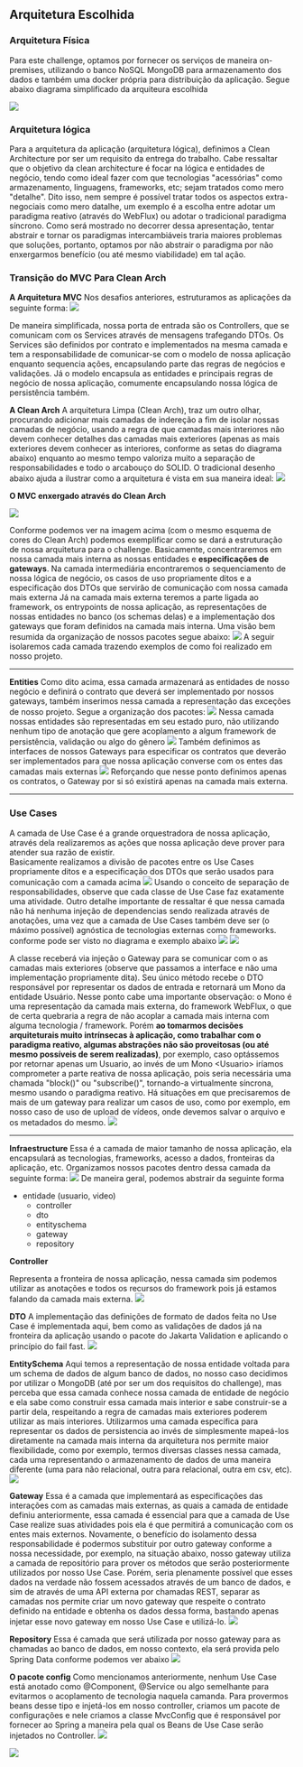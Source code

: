 ## Arquitetura Escolhida 

### Arquitetura Física 
Para este challenge, optamos por fornecer os serviços de maneira on-premises, utilizando o banco NoSQL MongoDB para armazenamento dos dados e também uma docker própria para distribuição da aplicação. Segue abaixo diagrama simplificado da arquiteura escolhida

![](2024-01-28-13-06-44.png)

### Arquitetura lógica 
Para a arquitetura da aplicação (arquitetura lógica), definimos a Clean Architecture por ser um requisito da entrega do trabalho. 
Cabe ressaltar que o objetivo da clean architecture é focar na lógica e entidades de negócio, tendo como ideal fazer com que tecnologias "acessórias" como armazenamento, linguagens, frameworks, etc; sejam tratados como mero "detalhe". Dito isso, nem sempre é possível tratar todos os aspectos extra-negociais como mero datalhe, um exemplo é a escolha entre adotar um paradigma reativo (através do WebFlux) ou adotar o tradicional paradigma síncrono. Como será mostrado no decorrer dessa apresentação, tentar abstrair e tornar os paradigmas intercambiáveis traria maiores problemas que soluções, portanto, optamos por não abstrair o paradigma por não enxergarmos benefício (ou até mesmo viabilidade) em tal ação.

### Transição do MVC Para Clean Arch
**A Arquitetura MVC**
Nos desafios anteriores, estruturamos as aplicações da seguinte forma: 
![](2024-01-28-13-15-45.png)

De maneira simplificada, nossa porta de entrada são os Controllers, que se comunicam com os Services através de mensagens trafegando DTOs. Os Services são definidos por contrato e implementados na mesma camada e tem a responsabilidade de comunicar-se com o modelo de nossa aplicação enquanto sequencia ações, encapsulando parte das regras de negócios e validações. Já o modelo encapsula as entidades e principais regras de negócio de nossa aplicação, comumente encapsulando nossa lógica de persistência também.

**A Clean Arch**
A arquitetura Limpa (Clean Arch), traz um outro olhar, procurando adicionar mais camadas de indereção a fim de isolar nossas camadas de negócio, usando a regra de que camadas mais interiores não devem conhecer detalhes das camadas mais exteriores (apenas as mais exteriores devem conhecer as interiores, conforme as setas do diagrama abaixo) enquanto ao mesmo tempo valoriza muito a separação de responsabilidades e todo o arcabouço do SOLID. O tradicional desenho abaixo ajuda a ilustrar como a arquitetura é vista em sua maneira ideal: 
![](2024-01-28-13-23-52.png)



**O MVC enxergado através do Clean Arch**

![](2024-01-28-13-27-24.png)

Conforme podemos ver na imagem acima (com o mesmo esquema de cores do Clean Arch) podemos exemplificar como se dará a estruturação de nossa arquitetura para o challenge. 
Basicamente, concentraremos em nossa camada mais interna as nossas entidades e **especificações de gateways**. 
Na camada intermediária encontraremos o sequenciamento de nossa lógica de negócio, os casos de uso propriamente ditos e a especificação dos DTOs que servirão de comunicação com nossa camada mais externa 
Já na camada mais externa teremos a parte ligada ao framework, os entrypoints de nossa aplicação, as representações de nossas entidades no banco (os schemas delas) e a implementação dos gateways que foram definidos na camada mais interna.
Uma visão bem resumida da organização de nossos pacotes segue abaixo: 
![](2024-01-28-13-47-13.png)
A seguir isolaremos cada camada trazendo exemplos de como foi realizado em nosso projeto.

---
**Entities**
Como dito acima, essa camada armazenará as entidades de nosso negócio e definirá o contrato que deverá ser implementado por nossos gateways, também inserimos nessa camada a representação das exceções de nosso projeto. 
Segue a organização dos pacotes: 
![](2024-01-28-13-48-49.png)
Nessa camada nossas entidades são representadas em seu estado puro, não utilizando nenhum tipo de anotação que gere acoplamento a algum framework de persistência, validação ou algo do gênero
![](2024-01-28-13-50-18.png)
Também definimos as interfaces de nossos Gateways para especificar os contratos que deverão ser implementados para que nossa aplicação converse com os entes das camadas mais externas 
![](2024-01-28-13-52-45.png)
Reforçando que nesse ponto definimos apenas os contratos, o Gateway por si só existirá apenas na camada mais externa. 

----

### Use Cases

A camada de Use Case é a grande orquestradora de nossa aplicação, através dela realizaremos as ações que nossa aplicação deve prover para atender sua razão de existir.  
Basicamente realizamos a divisão de pacotes entre os Use Cases propriamente ditos e a especificação dos DTOs que serão usados para comunicação com a camada acima 
![](2024-01-28-14-01-05.png)
Usando o conceito de separação de responsabilidades, observe que cada classe de Use Case faz exatamente uma atividade. 
Outro detalhe importante de ressaltar é que nessa camada não há nenhuma injeção de dependencias sendo realizada através de anotações, uma vez que a camada de Use Cases também deve ser (o máximo possível) agnóstica de tecnologias externas como frameworks. 
 conforme pode ser visto no diagrama e exemplo abaixo 
![](2024-01-28-14-04-07.png)
![](2024-01-28-14-07-26.png)

A classe receberá via injeção o Gateway para se comunicar com o as camadas mais exteriores (observe que passamos a interface e não uma implementação propriamente dita). 
Seu único método recebe o DTO responsável por representar os dados de entrada e retornará um Mono da entidade Usuário. Nesse ponto cabe uma importante observação: o Mono é uma representação da camada mais externa, do framework WebFlux, o que de certa quebraria a regra de não acoplar a camada mais interna com alguma tecnologia / framework. Porém **ao tomarmos decisões arquiteturais muito intrínsecas à aplicação, como trabalhar com o paradigma reativo, algumas abstrações não são proveitosas (ou até mesmo possíveis de serem realizadas)**, por exemplo, caso optássemos por retornar apenas um Usuario, ao invés de um Mono \<Usuario\>
iríamos comprometer a parte reativa de nossa aplicação, pois seria necessária uma chamada "block()" ou "subscribe()", tornando-a virtualmente síncrona, mesmo usando o paradigma reativo. 
Há situações em que precisaremos de mais de um gateway para realizar um casos de uso, como por exemplo, em nosso caso de uso de upload de vídeos, onde devemos salvar o arquivo e os metadados do mesmo. 
![](2024-01-28-14-20-06.png)

---
**Infraestructure**
Essa é a camada de maior tamanho de nossa aplicação, ela encapsulará as tecnologias, frameworks, acesso a dados, fronteiras da aplicação, etc.
Organizamos nossos pacotes dentro dessa camada da seguinte forma: 
![](2024-01-28-14-23-18.png)
  De maneira geral, podemos abstrair da seguinte forma 
  - entidade (usuario, video)
      - controller 
      - dto
      - entityschema
      - gateway
      - repository
  
**Controller** 
    
  Representa a fronteira de nossa aplicação, nessa camada sim podemos utilizar as anotações e todos os recursos do framework pois já estamos falando da camada mais externa. 
  ![](2024-01-28-14-28-32.png)

**DTO**
A implementação das definições de formato de dados feita no Use Case é implementada aqui, bem como as validações de dados já na fronteira da aplicação usando o pacote do Jakarta Validation e aplicando o princípio do fail fast.
![](2024-01-28-14-29-41.png)

**EntitySchema**
Aqui temos a representação de nossa entidade voltada para um schema de dados de algum banco de dados, no nosso caso decidimos por utilizar o MongoDB (até por ser um dos requisitos do challenge), mas perceba que essa camada conhece nossa camada de entidade de negócio e ela sabe como construir essa camada mais interior e sabe construir-se a partir dela, respeitando a regra de camadas mais exteriores poderem utilizar as mais interiores. Utilizarmos uma camada específica para representar os dados de persistencia ao invés de simplesmente mapeá-los diretamente na camada mais interna da arquitetura nos permite maior flexibilidade, como por exemplo, termos diversas classes nessa camada, cada uma representando o armazenamento de dados de uma maneira diferente (uma para não relacional, outra para relacional, outra em csv, etc).
![](2024-01-28-14-32-25.png)

**Gateway** 
Essa é a camada que implementará as especificações das interações com as camadas mais externas, as quais a camada de entidade definiu anteriormente, essa camada é essencial para que a camada de Use Case realize suas atividades pois ela é que permitirá a comunicação com os entes mais externos. Novamente, o benefício do isolamento dessa responsabilidade é podermos substituir por outro gateway conforme a nossa necessidade, por exemplo, na situação abaixo, nosso gateway utiliza a camada de repositório para prover os métodos que serão posteriormente utilizados por nosso Use Case. Porém, seria plenamente possível que esses dados na verdade não fossem acessados através de um banco de dados, e sim de através de uma API externa por chamadas REST, separar as camadas nos permite criar um novo gateway que respeite o contrato definido na entidade e obtenha os dados dessa forma, bastando apenas injetar esse novo gateway em nosso Use Case e utilizá-lo.
![](2024-01-28-14-42-36.png)

**Repository**
Essa é camada que será utilizada por nosso gateway para as chamadas ao  banco de dados, em nosso contexto, ela será provida pelo Spring Data conforme podemos ver abaixo
![](2024-01-28-14-50-09.png)


**O pacote config**
Como mencionamos anteriormente, nenhum Use Case está anotado como @Component, @Service ou algo semelhante para evitarmos o acoplamento de tecnologia naquela camanda. Para provermos beans desse tipo e injetá-los em nosso controller, criamos um pacote de configurações e nele criamos a classe MvcConfig que é responsável por fornecer ao Spring a maneira pela qual os Beans de Use Case serão injetados no Controller.
![](2024-01-28-16-19-13.png)


![](2024-01-28-16-20-47.png)

